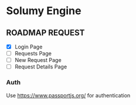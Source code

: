 # Solumy Engine

## ROADMAP REQUEST

- [x] Login Page
- [ ] Requests Page
- [ ] New Request Page
- [ ] Request Details Page

### Auth

Use https://www.passportjs.org/ for authentication